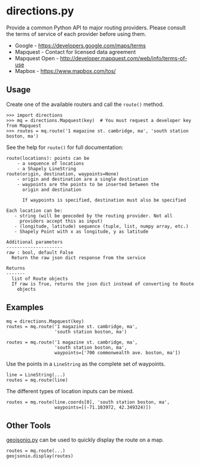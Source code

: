 directions.py
=============

Provide a common Python API to major routing providers.
Please consult the terms of service of each provider before using them.
- Google - https://developers.google.com/maps/terms
- Mapquest - Contact for licensed data agreement
- Mapquest Open - http://developer.mapquest.com/web/info/terms-of-use
- Mapbox - https://www.mapbox.com/tos/

Usage
-----
Create one of the available routers and call the `route()` method.
```
>>> import directions
>>> mq = directions.Mapquest(key)  # You must request a developer key from Mapquest
>>> routes = mq.route('1 magazine st. cambridge, ma', 'south station boston, ma')
```

See the help for `route()` for full documentation:
```
route(locations): points can be
    - a sequence of locations
    - a Shapely LineString
route(origin, destination, waypoints=None)
    - origin and destination are a single destination
    - waypoints are the points to be inserted between the
      origin and destination

      If waypoints is specified, destination must also be specified

Each location can be:
   - string (will be geocoded by the routing provider. Not all
     providers accept this as input)
   - (longitude, latitude) sequence (tuple, list, numpy array, etc.)
   - Shapely Point with x as longitude, y as latitude

Additional parameters
---------------------
raw : bool, default False
  Return the raw json dict response from the service

Returns
-------
  list of Route objects
  If raw is True, returns the json dict instead of converting to Route
    objects
```

Examples
--------
```
mq = directions.Mapquest(key)
routes = mq.route('1 magazine st. cambridge, ma',
                  'south station boston, ma')

routes = mq.route('1 magazine st. cambridge, ma',
                  'south station boston, ma',
                  waypoints=['700 commonwealth ave. boston, ma'])
```

Use the points in a `LineString` as the complete set of waypoints.
```
line = LineString(...)
routes = mq.route(line)
```

The different types of location inputs can be mixed.
```
routes = mq.route(line.coords[0], 'south station boston, ma',
                  waypoints=[(-71.103972, 42.349324)])
```

Other Tools
-----------
[geojsonio.py](http://github.com/jwass/geojsonio.py) can be used to quickly display the route on a map.
```
routes = mq.route(...)
geojsonio.display(routes)
```
